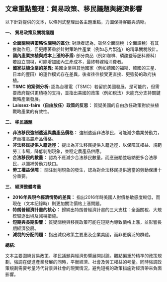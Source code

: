 ## 文章重點整理：貿易政策、移民議題與經濟影響

以下針對提供的文本，以條列式整理出各主題重點，力圖保持客觀與清晰。

**一、 貿易政策及關稅議題**

*   **全面關稅與策略性關稅的區分:** 對話者認為，雖然全面關稅（全面課稅）有其推動作用，但更應著重於針對策略性產業（例如芯片製造）的精準關稅設計。
*   **國內產業扶植與成本上漲的矛盾:**  部分商品（例如咖啡、磷酸鹽等肥料原料）若設立關稅，可能增加國內生產成本，最終轉嫁給消費者。
*   **國家扶植企業的差異:** 美國企業與其他國家（例如德國的福斯、韓國的三星、日本的豐田）的運作模式存在差異，後者往往接受更直接、更強勢的政府扶植。
*   **TSMC 的案例分析:** 認為台積電（TSMC）若留於美國發展，是可能的，但需要政府提供更積極的支持，並指出美國的政策（例如稅法）未能充分支持關鍵戰略產業發展。
*   **Laissez-faire（自由放任）政策的反思：** 質疑美國的自由放任政策對於扶植戰略產業的有效性。

**二、 移民議題**

*   **非法移民強制遣返與農產品價格：** 強制遣返非法移民，可能減少農業勞動力，進而推高農產品價格。
*   **非法移民提供入籍途徑：** 提出為非法移民提供入籍途徑，以保障其權益、規範勞工市場，降低剝削現象，並穩定農產品供應。
*   **合法移民的數量：** 認為不應減少合法移民數量，而應鼓勵並吸納更多合法移民，以彌補勞動力缺口。
*   **勞工權益保障：** 關注剝削現象的發生，認為對合法移民提供適當的勞動保護十分重要。

**三、 經濟整體考量**

*   **2016年與現今經濟情勢的差異：** 指出2016年時美國人對價格敏感度較低，而現在（文本記錄時）則更加關注價格上漲問題。
*   **特朗普經濟計畫的核心：** 歸納出特朗普經濟計畫的三大支柱：全面關稅、大規模驅逐出境及減稅措施。
*   **短期與長期影響：** 質疑關稅與移民政策可能在短期內導致價格上漲，並影響長期經濟發展。
*   **減稅的分配問題：** 指出減稅政策主要惠及企業美國，而非更廣泛的群體。

**總結:**

文本主要圍繞貿易政策、移民議題與經濟影響展開討論。觀點偏重於精準的政策規劃，強調在促進產業發展的同時，平衡經濟、社會及勞工權益的考量。同時強調政策規劃需要考量時代背景與社會的現實情況，避免短視的政策措施對經濟帶來負面影響。
